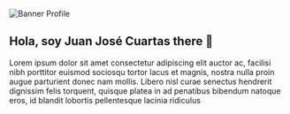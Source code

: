 ![Banner Profile](https://github.com/user-attachments/assets/4f322de8-730d-4ef3-9a20-94bcf30d938a)
## Hola, soy Juan José Cuartas there 👋

Lorem ipsum dolor sit amet consectetur adipiscing elit auctor ac, facilisi nibh porttitor euismod sociosqu tortor lacus et magnis, nostra nulla proin augue parturient donec nam mollis. Libero nisl curae senectus hendrerit dignissim felis torquent, quisque platea in ad penatibus bibendum natoque eros, id blandit lobortis pellentesque lacinia ridiculus


<!--
**JuanSatizabal2006/JuanSatizabal2006** is a ✨ _special_ ✨ repository because its `README.md` (this file) appears on your GitHub profile.

Here are some ideas to get you started:

- 🔭 I’m currently working on ...
- 🌱 I’m currently learning ...
- 👯 I’m looking to collaborate on ...
- 🤔 I’m looking for help with ...
- 💬 Ask me about ...
- 📫 How to reach me: ...
- 😄 Pronouns: ...
- ⚡ Fun fact: ...
-->
